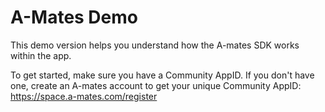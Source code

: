 # A-Mates Demo

This demo version helps you understand how the A-mates SDK works within the app.

To get started, make sure you have a Community AppID. If you don't have one, create an A-mates account to get your unique Community AppID:
https://space.a-mates.com/register